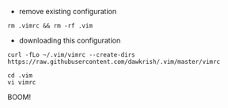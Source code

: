 * remove existing configuration


`rm .vimrc && rm -rf .vim`

* downloading this configuration
  
```
curl -fLo ~/.vim/vimrc --create-dirs https://raw.githubusercontent.com/dawkrish/.vim/master/vimrc
```

```
cd .vim
vi vimrc
```

BOOM!
